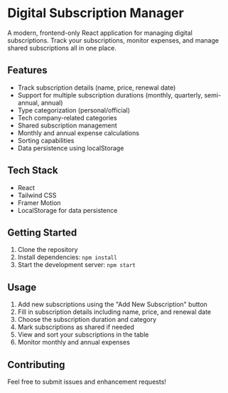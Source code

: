 # Digital Subscription Manager

A modern, frontend-only React application for managing digital subscriptions. Track your subscriptions, monitor expenses, and manage shared subscriptions all in one place.

## Features

- Track subscription details (name, price, renewal date)
- Support for multiple subscription durations (monthly, quarterly, semi-annual, annual)
- Type categorization (personal/official)
- Tech company-related categories
- Shared subscription management
- Monthly and annual expense calculations
- Sorting capabilities
- Data persistence using localStorage

## Tech Stack

- React
- Tailwind CSS
- Framer Motion
- LocalStorage for data persistence

## Getting Started

1. Clone the repository
2. Install dependencies: `npm install`
3. Start the development server: `npm start`

## Usage

1. Add new subscriptions using the "Add New Subscription" button
2. Fill in subscription details including name, price, and renewal date
3. Choose the subscription duration and category
4. Mark subscriptions as shared if needed
5. View and sort your subscriptions in the table
6. Monitor monthly and annual expenses

## Contributing

Feel free to submit issues and enhancement requests!